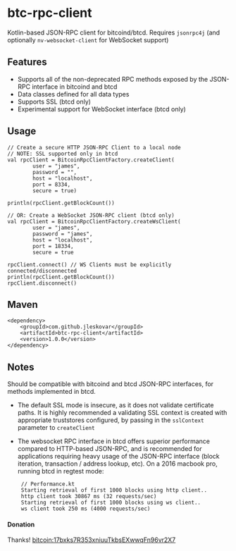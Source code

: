 # btc-rpc-client
Kotlin-based JSON-RPC client for bitcoind/btcd. Requires `jsonrpc4j` (and optionally `nv-websocket-client` for WebSocket support)

## Features
 * Supports all of the non-deprecated RPC methods exposed by the JSON-RPC interface in bitcoind and btcd
 * Data classes defined for all data types
 * Supports SSL (btcd only)
 * Experimental support for WebSocket interface (btcd only)

## Usage

    // Create a secure HTTP JSON-RPC Client to a local node
    // NOTE: SSL supported only in btcd
    val rpcClient = BitcoinRpcClientFactory.createClient(
            user = "james",
            password = "",
            host = "localhost",
            port = 8334,
            secure = true)
            
    println(rpcClient.getBlockCount())
            
    // OR: Create a WebSocket JSON-RPC client (btcd only)
    val rpcClient = BitcoinRpcClientFactory.createWsClient(
            user = "james",
            password = "james",
            host = "localhost",
            port = 18334,
            secure = true

    rpcClient.connect() // WS Clients must be explicitly connected/disconnected
    println(rpcClient.getBlockCount())
    rpcClient.disconnect()
           

## Maven
    <dependency>
        <groupId>com.github.jleskovar</groupId>
        <artifactId>btc-rpc-client</artifactId>
        <version>1.0.0</version>
    </dependency>

## Notes

Should be compatible with bitcoind and btcd JSON-RPC interfaces, for methods implemented in btcd.
 * The default SSL mode is insecure, as it does not validate certificate paths. It is highly recommended a validating SSL context is created with appropriate truststores configured, by passing in the `sslContext` parameter to `createClient`
 * The websocket RPC interface in btcd offers superior performance compared to HTTP-based JSON-RPC, and is recommended for applications requiring heavy usage of the JSON-RPC interface (block iteration, transaction / address lookup, etc). On a 2016 macbook pro, running btcd in regtest mode:
 
        // Performance.kt
        Starting retrieval of first 1000 blocks using http client..
        http client took 30867 ms (32 requests/sec)
        Starting retrieval of first 1000 blocks using ws client..
        ws client took 250 ms (4000 requests/sec)

#### Donation
Thanks! [bitcoin:17bxks7R353xniuuTkbsEXwwqFn96vr2X7](bitcoin:17bxks7R353xniuuTkbsEXwwqFn96vr2X7?label=beer%20fund)
